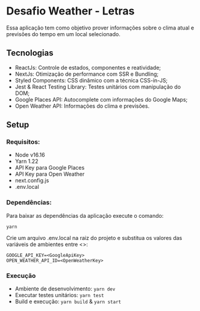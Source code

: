# Desafio Weather - Letras

Essa aplicação tem como objetivo prover informações sobre o clima atual e previsões do tempo em um local selecionado.

## Tecnologias

* ReactJs: Controle de estados, componentes e reatividade;
* NextJs: Otimização de performance com SSR e Bundling;
* Styled Components: CSS dinâmico com a técnica CSS-in-JS;
* Jest & React Testing Library: Testes unitários com manipulação do DOM;
* Google Places API: Autocomplete com informações do Google Maps;
* Open Weather API: Informações do clima e previsões.

## Setup

### Requisitos:
* Node v16.16
* Yarn 1.22
* API Key para Google Places
* API Key para Open Weather
* next.config.js
* .env.local

### Dependências:

Para baixar as dependências da aplicação execute o comando:

```
yarn
```

Crie um arquivo .env.local na raiz do projeto e substitua os valores das variáveis de ambientes entre <>:

```
GOOGLE_API_KEY=<GoogleApiKey>
OPEN_WEATHER_API_ID=<OpenWeatherKey>
```

### Execução

* Ambiente de desenvolvimento: `yarn dev`
* Executar testes unitários: `yarn test`
* Build e execução: `yarn build` & `yarn start`